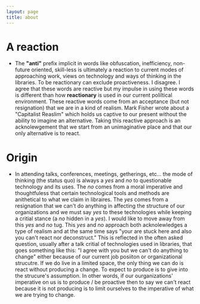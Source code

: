 ```yaml
---
layout: page
title: about
---
```


# A reaction

- The **"anti"** prefix implicit in words like obfuscation, inefficiency, non-future oriented, skill-less is ultimately a reaction to current modes of approaching work, views on technology and ways of thinking in the libraries. To be reactionary can exclude proactiveness. I disagree. I agree that these words are reactive but my impulse in using these words is different than how **reactionary** is used in our current poliltical environment. These reactive words come from an acceptance (but not resignation) that we are in a kind of realism. Mark Fisher wrote about a "Capitalist Reaslim" which holds us captive to our present without the ability to imagine an alternative. Taking this reactive approach is an acknolewgement that we start from an unimaginative place and that our only alternative is to react.

# Origin

- In attending talks, conferences, meetings, getherings, etc... the mode of thinking (the status quo) is always a *yes* and *no* to questionable technology and its uses. The *no* comes from a moral imperative and thoughtfuless that certain technological tools and methods are anithetical to what we claim in libraires. The *yes* comes from a resignation that we can't do anything in affecting the structure of our organizations and we must say *yes* to these technologies while keeping a critial stance (a *no* hidden in a *yes*). I would like to move away from this *yes* and *no* tug. This *yes* and *no* approach both acknolewledges a type of realism and at the same time says "your are stuck here and also you can't react nor deconstruct." This is reflected in the often asked question, usually after a talk critial of technologies used in libraries, that goes something like this: "I agree with you but we can't do anything to change" either because of our current job posiiton or organizational strucutre. If we do live in a limited space, the only thing we can do is react without producing a change. To expect to produce is to give into the strucure's assumption. In other words, if our ourganizations' imperative on us is to produce / be proactive then to say we can't react because it is not producing is to limit ourselves to the imperative of what we are trying to change. 

